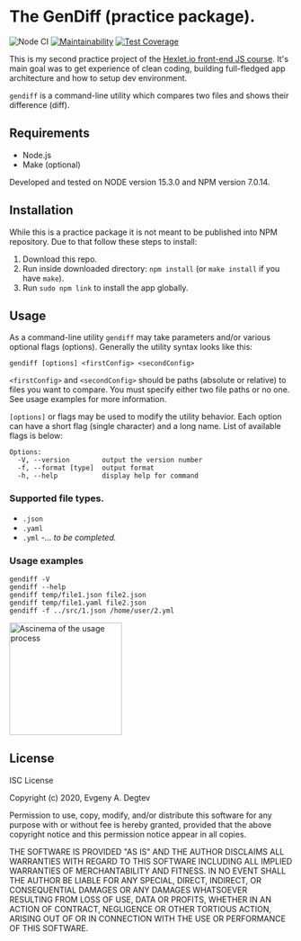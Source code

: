 # The GenDiff (practice package).

![Node CI](https://github.com/DaggLo/frontend-project-lvl2/workflows/Node%20CI/badge.svg)
[![Maintainability](https://api.codeclimate.com/v1/badges/38127cb38a1582e550d4/maintainability)](https://codeclimate.com/github/DaggLo/frontend-project-lvl2/maintainability)
[![Test Coverage](https://api.codeclimate.com/v1/badges/38127cb38a1582e550d4/test_coverage)](https://codeclimate.com/github/DaggLo/frontend-project-lvl2/test_coverage)

This is my second practice project of the [Hexlet.io front-end JS course](https://ru.hexlet.io/professions/frontend/projects/46).
It's main goal was to get experience of clean coding, building full-fledged app architecture and how to setup dev environment.

`gendiff` is a command-line utility which compares two files and shows their difference (diff).

## Requirements
- Node.js
- Make (optional)

Developed and tested on NODE version 15.3.0 and NPM version 7.0.14.

## Installation
While this is a practice package it is not meant to be published into NPM repository. Due to that follow these steps to install:
1. Download this repo.
2. Run inside downloaded directory: `npm install` (or `make install` if you have `make`).
3. Run `sudo npm link` to install the app globally.

## Usage
As a command-line utility `gendiff` may take parameters and/or various optional flags (options). Generally the utility syntax looks like this:
```
gendiff [options] <firstConfig> <secondConfig>
```

`<firstConfig>` and `<secondConfig>` should be paths (absolute or relative) to files you want to compare. You must specify either two file paths or no one. See usage examples for more information.

`[options]` or flags may be used to modify the utility behavior. Each option can have a short flag (single character) and a long name. List of available flags is below:
```
Options:
  -V, --version        output the version number
  -f, --format [type]  output format
  -h, --help           display help for command
```

### Supported file types.
- `.json`
- `.yaml`
- `.yml`
-_... to be completed._

### Usage examples
```
gendiff -V
gendiff --help
gendiff temp/file1.json file2.json
gendiff temp/file1.yaml file2.json
gendiff -f ../src/1.json /home/user/2.yml
```

<a href="https://asciinema.org/a/r7Xyi4JDu6qp5o3rHuEELuaVk" target="_blank"><img src="https://asciinema.org/a/r7Xyi4JDu6qp5o3rHuEELuaVk.svg" alt="Ascinema of the usage process" width="200px"/></a>

## License
ISC License

Copyright (c) 2020, Evgeny A. Degtev

Permission to use, copy, modify, and/or distribute this software for any
purpose with or without fee is hereby granted, provided that the above
copyright notice and this permission notice appear in all copies.

THE SOFTWARE IS PROVIDED "AS IS" AND THE AUTHOR DISCLAIMS ALL WARRANTIES
WITH REGARD TO THIS SOFTWARE INCLUDING ALL IMPLIED WARRANTIES OF
MERCHANTABILITY AND FITNESS. IN NO EVENT SHALL THE AUTHOR BE LIABLE FOR
ANY SPECIAL, DIRECT, INDIRECT, OR CONSEQUENTIAL DAMAGES OR ANY DAMAGES
WHATSOEVER RESULTING FROM LOSS OF USE, DATA OR PROFITS, WHETHER IN AN
ACTION OF CONTRACT, NEGLIGENCE OR OTHER TORTIOUS ACTION, ARISING OUT OF
OR IN CONNECTION WITH THE USE OR PERFORMANCE OF THIS SOFTWARE.
